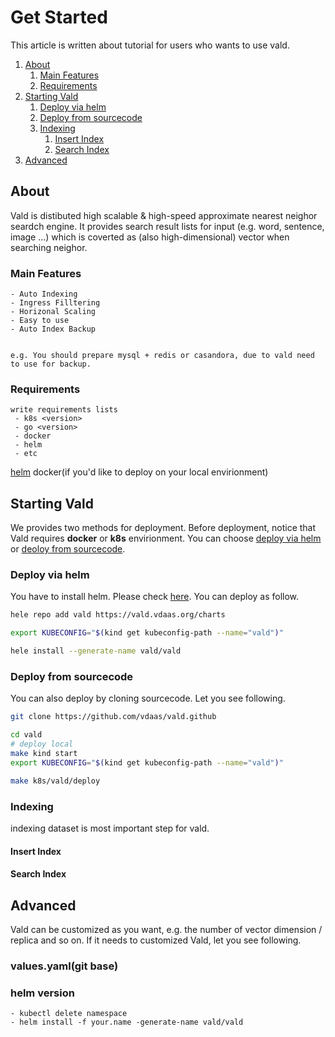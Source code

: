 # Get Started 

This article is written about tutorial for users who wants to use vald.

1. [About](#About)
    1. [Main Features](#Main-Features)
    2. [Requirements](#Requirements)
2. [Starting Vald](#Starting-Vald)
    1. [Deploy via helm](#Deploy-via-helm)
    2. [Deploy from sourcecode](#Deploy-from-sourcecode)
    3. [Indexing](#Indexing)
        1. [Insert Index](#Insert-Index)
        2. [Search Index](#Search-Index)
3. [Advanced](#Advanced)

## About

Vald is distibuted high scalable & high-speed approximate nearest neighor seardch engine.
It provides search result lists for input (e.g. word, sentence, image ...) which is coverted as (also high-dimensional) vector when searching neighor.

### Main Features

```
- Auto Indexing
- Ingress Filltering
- Horizonal Scaling
- Easy to use
- Auto Index Backup


e.g. You should prepare mysql + redis or casandora, due to vald need to use for backup.
```

### Requirements

```
write requirements lists
 - k8s <version>
 - go <version>
 - docker
 - helm
 - etc
```

[helm](https://github.com/helm/helm#install)
docker(if you'd like to deploy on your local envirionment)

## Starting Vald

We provides two methods for deployment.
Before deployment, notice that Vald requires **docker** or **k8s** envirionment.
You can choose [deploy via helm](#Deploy-via-helm) or [deoloy from sourcecode](#Deploy-from-sourcecode).

### Deploy via helm

You have to install helm. Please check [here](https://github.com/helm/helm#install).
You can deploy as follow.

```bash
hele repo add vald https://vald.vdaas.org/charts

export KUBECONFIG="$(kind get kubeconfig-path --name="vald")"

hele install --generate-name vald/vald
```

### Deploy from sourcecode

You can also deploy by cloning sourcecode.
Let you see following.

```bash
git clone https://github.com/vdaas/vald.github

cd vald
# deploy local
make kind start
export KUBECONFIG="$(kind get kubeconfig-path --name="vald")"

make k8s/vald/deploy
```

### Indexing

indexing dataset is most important step for vald.

#### Insert Index

#### Search Index

## Advanced

Vald can be customized as you want, e.g. the number of vector dimension / replica and so on.
If it needs to customized Vald, let you see following.

### values.yaml(git base)
### helm version
    - kubectl delete namespace 
    - helm install -f your.name -generate-name vald/vald 

